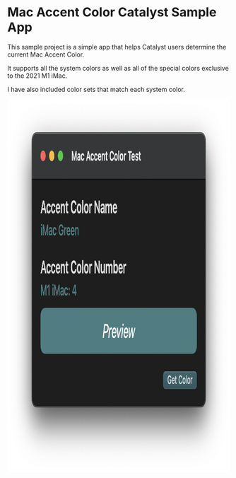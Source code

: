 # Mac Accent Color Catalyst Sample App

This sample project is a simple app that helps Catalyst users determine the current Mac Accent Color.

It supports all the system colors as well as all of the special colors exclusive to the 2021 M1 iMac.

I have also included color sets that match each system color.

<img width="1024" height="844" src="/Resources/Screenshot.png">
